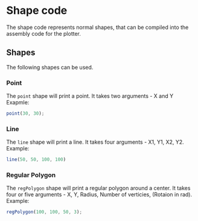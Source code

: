 # Shape code
The shape code represents normal shapes, that can be compiled into the assembly code for the plotter.
## Shapes
The following shapes can be used.
### Point
The `point` shape will print a point. It takes two arguments - X and Y  
Exapmle:  
```js
point(30, 30);
```

### Line
The `line` shape will print a line. It takes four arguments - X1, Y1, X2, Y2.  
Example:  
```js
line(50, 50, 100, 100)
```

### Regular Polygon
The `regPolygon` shape will print a regular polygon around a center. It takes four or five arguments - X, Y, Radius, Number of verticies, (Rotaion in rad).  
Example:  
```js
regPolygon(100, 100, 50, 3);
```